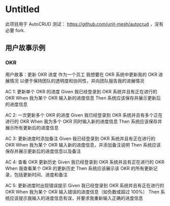 # Untitled

此项目用于 AutoCRUD 测试： https://github.com/unit-mesh/autocrud ，没有必要 fork.


## 用户故事示例

### OKR

用户故事：更新 OKR 进度
作为一个员工
我想要在 OKR 系统中更新我的 OKR 进展情况
以便于保持团队的透明度和协同性，并向团队报告我的进展情况

AC 1: 更新单个 OKR 的进度
Given 我已经登录到 OKR 系统并且有正在进行的 OKR
When 我为某个 OKR 输入新的进度信息
Then 系统应该保存并展示更新后的进度信息

AC 2: 一次更新多个 OKR 的进度
Given 我已经登录到 OKR 系统并且有多个正在进行的 OKR
When 我为多个 OKR 同时输入新的进度信息
Then 系统应该保存并展示所有更新后的进度信息

AC 3: 更新进度时添加备注
Given 我已经登录到 OKR 系统并且有正在进行的 OKR
When 我为某个 OKR 输入新的进度信息，并添加备注说明
Then 系统应该保存并展示更新后的进度信息以及备注

AC 4: 查看 OKR 更新历史
Given 我已经登录到 OKR 系统并且有正在进行的 OKR
When 我查看某个 OKR 的更新历史
Then 系统应该展示该 OKR 的所有更新记录，包括更新时间、进度和备注

AC 5: 更新进度时出现错误提示
Given 我已经登录到 OKR 系统并且有正在进行的 OKR
When 我为某个 OKR 输入错误的进度信息（如负数或超过 100%）
Then 系统应该提示我输入的进度信息有误，并要求我重新输入正确的进度信息

